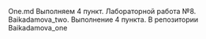 One.md
Выполняем 4 пункт. Лабораторной работа №8. Baikadamova_two.
Выполнение 4 пункта. В репозитории Baikadamova_one
